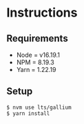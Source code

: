 # Instructions

## Requirements
- Node = v16.19.1
- NPM = 8.19.3
- Yarn = 1.22.19

## Setup

```shell
$ nvm use lts/gallium
$ yarn install
```
